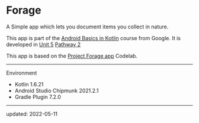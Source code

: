 # Forage

A Simple app which lets you document items you collect in nature.

This app is part of the [Android Basics in Kotlin] course from Google. It is developed in [Unit 5] [Pathway 2]

This app is based on the [Project Forage app] Codelab.

[Android Basics in Kotlin]: https://developer.android.com/courses/android-basics-kotlin/course
[Unit 5]: https://developer.android.com/courses/android-basics-kotlin/unit-5
[Pathway 2]: https://developer.android.com/courses/pathways/android-basics-kotlin-unit-5-pathway-2
[Project Forage app]: https://developer.android.com/codelabs/basic-android-kotlin-training-project-forage

----

Environment

- Kotlin 1.6.21
- Android Studio Chipmunk 2021.2.1
- Gradle Plugin 7.2.0

----

updated: 2022-05-11